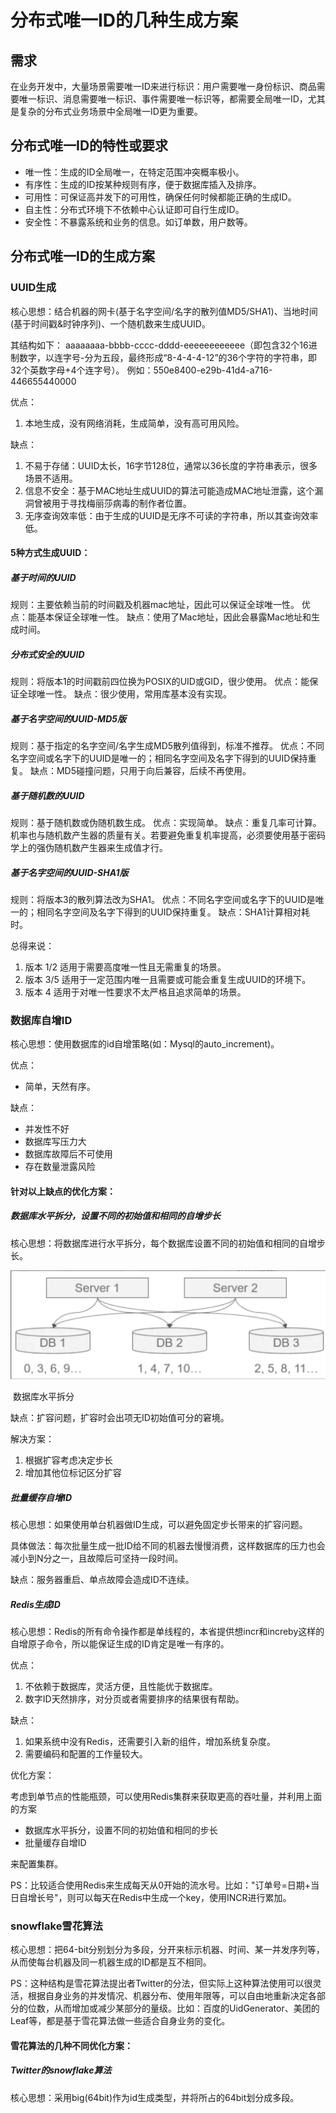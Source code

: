 # 分布式唯一ID的几种生成方案

## 需求

在业务开发中，大量场景需要唯一ID来进行标识：用户需要唯一身份标识、商品需要唯一标识、消息需要唯一标识、事件需要唯一标识等，都需要全局唯一ID，尤其是复杂的分布式业务场景中全局唯一ID更为重要。

## 分布式唯一ID的特性或要求

- 唯一性：生成的ID全局唯一，在特定范围冲突概率极小。
- 有序性：生成的ID按某种规则有序，便于数据库插入及排序。
- 可用性：可保证高并发下的可用性，确保任何时候都能正确的生成ID。
- 自主性：分布式环境下不依赖中心认证即可自行生成ID。
- 安全性：不暴露系统和业务的信息。如订单数，用户数等。

## 分布式唯一ID的生成方案

### UUID生成

核心思想：结合机器的网卡(基于名字空间/名字的散列值MD5/SHA1)、当地时间(基于时间戳&时钟序列)、一个随机数来生成UUID。

其结构如下：
aaaaaaaa-bbbb-cccc-dddd-eeeeeeeeeeee（即包含32个16进制数字，以连字号-分为五段，最终形成“8-4-4-4-12”的36个字符的字符串，即32个英数字母+4个连字号）。
例如：550e8400-e29b-41d4-a716-446655440000

优点：

 1. 本地生成，没有网络消耗，生成简单，没有高可用风险。

缺点：

 1. 不易于存储：UUID太长，16字节128位，通常以36长度的字符串表示，很多场景不适用。
 2. 信息不安全：基于MAC地址生成UUID的算法可能造成MAC地址泄露，这个漏洞曾被用于寻找梅丽莎病毒的制作者位置。
 3. 无序查询效率低：由于生成的UUID是无序不可读的字符串，所以其查询效率低。

#### 5种方式生成UUID：

##### 基于时间的UUID

规则：主要依赖当前的时间戳及机器mac地址，因此可以保证全球唯一性。
优点：能基本保证全球唯一性。
缺点：使用了Mac地址，因此会暴露Mac地址和生成时间。

##### 分布式安全的UUID

规则：将版本1的时间戳前四位换为POSIX的UID或GID，很少使用。
优点：能保证全球唯一性。
缺点：很少使用，常用库基本没有实现。

##### 基于名字空间的UUID-MD5版

规则：基于指定的名字空间/名字生成MD5散列值得到，标准不推荐。
优点：不同名字空间或名字下的UUID是唯一的；相同名字空间及名字下得到的UUID保持重复。
缺点：MD5碰撞问题，只用于向后兼容，后续不再使用。

##### 基于随机数的UUID

规则：基于随机数或伪随机数生成。
优点：实现简单。
缺点：重复几率可计算。机率也与随机数产生器的质量有关。若要避免重复机率提高，必须要使用基于密码学上的强伪随机数产生器来生成值才行。

##### 基于名字空间的UUID-SHA1版

规则：将版本3的散列算法改为SHA1。
优点：不同名字空间或名字下的UUID是唯一的；相同名字空间及名字下得到的UUID保持重复。
缺点：SHA1计算相对耗时。

总得来说：

1. 版本 1/2 适用于需要高度唯一性且无需重复的场景。
2. 版本 3/5 适用于一定范围内唯一且需要或可能会重复生成UUID的环境下。
3. 版本 4 适用于对唯一性要求不太严格且追求简单的场景。

### 数据库自增ID

核心思想：使用数据库的id自增策略(如：Mysql的auto_increment)。

优点：

 - 简单，天然有序。

缺点：

 - 并发性不好
 - 数据库写压力大
 - 数据库故障后不可使用
 - 存在数量泄露风险

#### 针对以上缺点的优化方案：

##### 数据库水平拆分，设置不同的初始值和相同的自增步长

核心思想：将数据库进行水平拆分，每个数据库设置不同的初始值和相同的自增步长。

![数据库水平拆分](./pic/数据库水平拆分.png)

​											数据库水平拆分

缺点：扩容问题，扩容时会出项无ID初始值可分的窘境。

解决方案：

1. 根据扩容考虑决定步长
2. 增加其他位标记区分扩容

##### 批量缓存自增ID

核心思想：如果使用单台机器做ID生成，可以避免固定步长带来的扩容问题。

具体做法：每次批量生成一批ID给不同的机器去慢慢消费，这样数据库的压力也会减小到N分之一，且故障后可坚持一段时间。

缺点：服务器重启、单点故障会造成ID不连续。

##### Redis生成ID

核心思想：Redis的所有命令操作都是单线程的，本省提供想incr和increby这样的自增原子命令，所以能保证生成的ID肯定是唯一有序的。

优点：

 1. 不依赖于数据库，灵活方便，且性能优于数据库。
 2. 数字ID天然排序，对分页或者需要排序的结果很有帮助。

缺点：

 1. 如果系统中没有Redis，还需要引入新的组件，增加系统复杂度。
 2. 需要编码和配置的工作量较大。

优化方案：

考虑到单节点的性能瓶颈，可以使用Redis集群来获取更高的吞吐量，并利用上面的方案

 - 数据库水平拆分，设置不同的初始值和相同的步长
 - 批量缓存自增ID

来配置集群。

PS：比较适合使用Redis来生成每天从0开始的流水号。比如："订单号=日期+当日自增长号"，则可以每天在Redis中生成一个key，使用INCR进行累加。

### snowflake雪花算法

核心思想：把64-bit分别划分为多段，分开来标示机器、时间、某一并发序列等，从而使每台机器及同一机器生成的ID都是互不相同。

PS：这种结构是雪花算法提出者Twitter的分法，但实际上这种算法使用可以很灵活，根据自身业务的并发情况、机器分布、使用年限等，可以自由地重新决定各部分的位数，从而增加或减少某部分的量级。比如：百度的UidGenerator、美团的Leaf等，都是基于雪花算法做一些适合自身业务的变化。

#### 雪花算法的几种不同优化方案：

##### Twitter的snowflake算法

核心思想：采用big(64bit)作为id生成类型，并将所占的64bit划分成多段。

